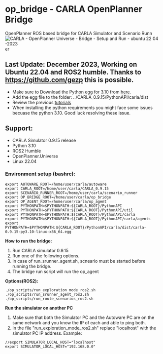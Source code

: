 # op_bridge - CARLA OpenPlanner Bridge
OpenPlanner ROS based bridge for CARLA Simulator and Scenario Runn
![CARLA - OpenPlanner Universe - Bridge - Setup and Run - ubuntu 22 04 -2023](https://github.com/user-attachments/assets/492041bd-4165-46cd-8d7e-dbf847b1f043)
er 

## Last Update: December 2023, Working on Ubuntu 22.04 and ROS2 humble. Thanks to https://github.com/gezp this is possible. 
- Make sure to Download the Python egg for 3.10 from [here](https://github.com/gezp/carla_ros/releases/tag/carla-0.9.15-ubuntu-22.04). 
- Add the egg file to the folder: ../CARLA_0.9.15/PythonAPI/carla/dist
- Review the previous [tutorials](https://github.com/orgs/autowarefoundation/discussions/2828)
- When installing the python requirements you might face some issues becuase the python 3.10. Good luck resolving these issue. 

## Support: 
- CARLA Simulator 0.9.15 release 
- Python 3.10 
- ROS2 Humble
- OpenPlanner.Universe
- Linux 22.04

### Environment setup (bashrc): 
```
export AUTOWARE_ROOT=/home/user/carla/autoware
export CARLA_ROOT=/home/user/carla/CARLA_0.9.15
export SCENARIO_RUNNER_ROOT=/home/user/carla/scenario_runner
export OP_BRIDGE_ROOT=/home/user/carla/op_bridge
export OP_AGENT_ROOT=/home/user/carla/op_agent
export PYTHONPATH=$PYTHONPATH:${CARLA_ROOT}/PythonAPI
export PYTHONPATH=$PYTHONPATH:${CARLA_ROOT}/PythonAPI/util
export PYTHONPATH=$PYTHONPATH:${CARLA_ROOT}/PythonAPI/carla
export PYTHONPATH=$PYTHONPATH:${CARLA_ROOT}/PythonAPI/carla/agents
export PYTHONPATH=$PYTHONPATH:${CARLA_ROOT}/PythonAPI/carla/dist/carla-0.9.15-py3.10-linux-x86_64.egg
```

**How to run the bridge:**
1. Run CARLA simulator 0.9.15 
2. Run one of the following options. 
3. In case of run_srunner_agent.sh, scneario must be started before running the bridge. 
4. The bridge run script will run the op_agent

**Options(ROS2):** 
```
./op_scripts/run_exploration_mode_ros2.sh
./op_scripts/run_srunner_agent_ros2.sh
./op_scripts/run_route_scenarios_ros2.sh
```

**Run the simulator on another PC**
1. Make sure that both the Simulator PC and the Autoware PC are on the same network and you know the IP of each and able to ping both. 
2. In the file "run_exploration_mode_ros2.sh" replace "localhost" with the simulator PC IP address. 
Example: 
```
//export SIMULATOR_LOCAL_HOST="localhost"
export SIMULATOR_LOCAL_HOST="192.168.0.0"
```
